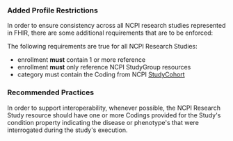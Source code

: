 ### Added Profile Restrictions
In order to ensure consistency across all NCPI research studies represented in FHIR, there are some additional requirements that are to be enforced: 

The following requirements are true for all NCPI Research Studies:
* enrollment **must** contain 1 or more reference
* enrollment **must** only reference NCPI StudyGroup resources
* category must contain the Coding from NCPI [StudyCohort](CodeSystem-ncpi.html)

### Recommended Practices
In order to support interoperability, whenever possible, the NCPI Research Study resource should have one or more Codings provided for the Study's condition property indicating the disease or phenotype's that were interrogated during the study's execution. 